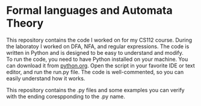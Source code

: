 # Formal languages and Automata Theory
This repository contains the code I worked on for my CS112 course. During the laboratoy I worked on DFA, NFA, and regular expressions. The code is written in Python and is designed to be easy to understand and modify.
<br>
To run the code, you need to have Python installed on your machine. You can download it from [python.org](https://www.python.org/downloads/).
Open the script in your favorite IDE or text editor, and run the run.py file. The code is well-commented, so you can easily understand how it works.

This repository contains the .py files and some examples you can verify with the ending corespponding to the .py name.
